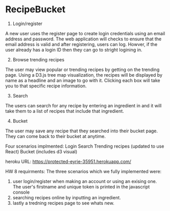 # RecipeBucket

1. Login/register

A new user uses the register page to create login credentials using an email address and password. The web application will checks to ensure that the email address is valid and after registering, users can log. Howver, if the user already has a login ID then they can go to stright logining in. 

2. Browse trending recipes

The user may view popular or trending recipes by getting on the trending page. Using a D3.js tree map visualization, the recipes will be displayed by name as a headline and an image to go with it. Clicking each box will take you to that specific recipe information.  

3. Search

The users can search for any recipe by entering an ingredient in and it will take them to a list of recipes that include that ingredient. 

4. Bucket

The user may save any recipe that they searched into their bucket page. They can come back to their bucket at anytime. 

Four scenarios implmented:
Login
Search
Trending recipes (updated to use React)
Bucket (includes d3 visual)

heroku URL:
https://protected-eyrie-35951.herokuapp.com/ 


HW 8 requirments:
The three scenarios which we fully implemented were:
1) user login/register when making an account or using an exising one. The user's firstname and unique token is printed in the javascript console
2) searching recipes online by inputting an ingredient.
3) lastly a tredning recipes page to see whats new. 
